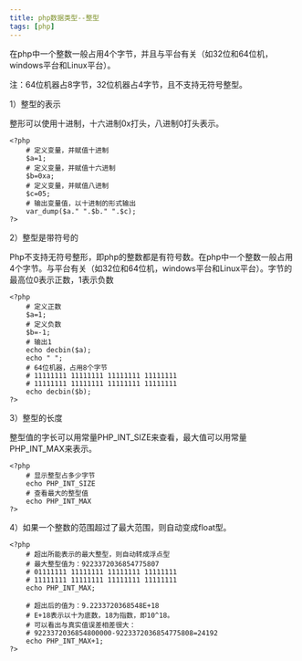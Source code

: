 ```yaml
---
title: php数据类型--整型
tags: [php]
---
```


在php中一个整数一般占用4个字节，并且与平台有关（如32位和64位机，windows平台和Linux平台）。

注：64位机器占8字节，32位机器占4字节，且不支持无符号整型。

1）整型的表示

整形可以使用十进制，十六进制0x打头，八进制0打头表示。

```
<?php
    # 定义变量，并赋值十进制
    $a=1;
    # 定义变量，并赋值十六进制
    $b=0xa;
    # 定义变量，并赋值八进制
    $c=05;
    # 输出变量值，以十进制的形式输出
    var_dump($a." ".$b." ".$c);
?>
```

2）整型是带符号的

Php不支持无符号整形，即php的整数都是有符号数。在php中一个整数一般占用4个字节。与平台有关（如32位和64位机，windows平台和Linux平台）。字节的最高位0表示正数，1表示负数

```
<?php
    # 定义正数
    $a=1;
    # 定义负数
    $b=-1;
    # 输出1
    echo decbin($a);
    echo " ";
    # 64位机器，占用8个字节
    # 11111111 11111111 11111111 11111111 
    # 11111111 11111111 11111111 11111111
    echo decbin($b);
?>
```

3）整型的长度

整型值的字长可以用常量PHP_INT_SIZE来查看，最大值可以用常量PHP_INT_MAX来表示。

```
<?php
    # 显示整型占多少字节
    echo PHP_INT_SIZE
    # 查看最大的整型值
    echo PHP_INT_MAX
?>
```

4）如果一个整数的范围超过了最大范围，则自动变成float型。

```
<?php
    # 超出所能表示的最大整型，则自动转成浮点型
    # 最大整型值为：9223372036854775807
    # 01111111 11111111 11111111 11111111 
    # 11111111 11111111 11111111 11111111
    echo PHP_INT_MAX;

    # 超出后的值为：9.2233720368548E+18
    # E+18表示以十为底数，18为指数，即10^18。
    # 可以看出与真实值误差相差很大：
    # 9223372036854800000-9223372036854775808=24192
    echo PHP_INT_MAX+1;
?>
```
